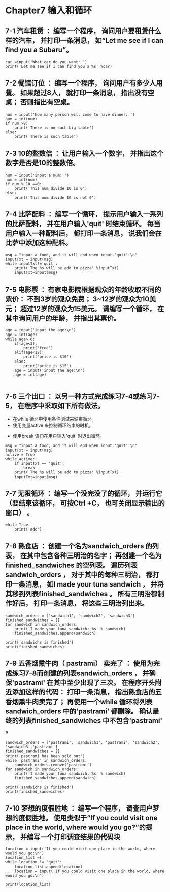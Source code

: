 # Chapter7 输入和循环

## 7-1 汽车租赁 ： 编写一个程序， 询问用户要租赁什么样的汽车， 并打印一条消息， 如“Let me see if I can find you a Subaru”。
````
car =input('What car do you want: ')
print('Let me see if I can find you a %s' %car)
````

## 7-2 餐馆订位 ： 编写一个程序， 询问用户有多少人用餐。 如果超过8人， 就打印一条消息， 指出没有空桌； 否则指出有空桌。
````
num = input('how many person will come to have dinner: ')
num = int(num)
if num >8:
    print('There is no such big table')
else:
    print('There is such table')
````

## 7-3 10的整数倍 ： 让用户输入一个数字， 并指出这个数字是否是10的整数倍。
````
num = input('input a num: ')
num = int(num)
if num % 10 ==0:
    print('This num divide 10 is 0')
else:
    print('This num divide 10 is not 0')
````

## 7-4 比萨配料 ： 编写一个循环， 提示用户输入一系列的比萨配料， 并在用户输入'quit' 时结束循环。 每当用户输入一种配料后， 都打印一条消息， 说我们会在比萨中添加这种配料。
````
msg = "input a food, and it will end when input 'quit':\n"
inputTxt = input(msg)
while inputTxt!='quit':
    print('The %s will be add to pizza' %inputTxt)
    inputTxt=input(msg)
````

## 7-5 电影票 ： 有家电影院根据观众的年龄收取不同的票价： 不到3岁的观众免费； 3~12岁的观众为10美元； 超过12岁的观众为15美元。 请编写一个循环， 在其中询问用户的年龄， 并指出其票价。
````
age = input('input the age:\n')
age = int(age)
while age> 0:
    if(age<3):
        print('free')
    elif(age<12):
        print('price is $10')
    else:
        print('price is $15')
    age = input('input the age:\n')
    age = int(age)
    
````
## 7-6 三个出口 ： 以另一种方式完成练习7-4或练习7-5， 在程序中采取如下所有做法。
* 在while 循环中使用条件测试来结束循环。
* 使用变量active 来控制循环结束的时机。
- 使用break 语句在用户输入'quit' 时退出循环。
````
msg = "input a food, and it will end when input 'quit':\n"
inputTxt = input(msg)
active = True
while active:
    if inputTxt == 'quit':
        break
    print('The %s will be add to pizza' %inputTxt)
    inputTxt=input(msg)
````
## 7-7 无限循环 ： 编写一个没完没了的循环， 并运行它（要结束该循环， 可按Ctrl +C， 也可关闭显示输出的窗口） 。
````
while True:
    print('adc')
````

## 7-8 熟食店 ： 创建一个名为sandwich_orders 的列表， 在其中包含各种三明治的名字； 再创建一个名为finished_sandwiches 的空列表。 遍历列表sandwich_orders ， 对于其中的每种三明治， 都打印一条消息， 如I made your tuna sandwich ， 并将其移到列表finished_sandwiches 。 所有三明治都制作好后， 打印一条消息， 将这些三明治列出来。
````
sandwich_orders = ['sandwich1', 'sandwich2', 'sandwich3']
finished_sandwiches = []
for sandwich in sandwich_orders:
    print('I made your tuna sandwich: %s' % sandwich)
    finished_sandwiches.append(sandwich)

print('sandwichs is finished')
print(finished_sandwiches)
````

## 7-9 五香烟熏牛肉（ pastrami） 卖完了 ： 使用为完成练习7-8而创建的列表sandwich_orders ， 并确保'pastrami' 在其中至少出现了三次。 在程序开头附近添加这样的代码： 打印一条消息， 指出熟食店的五香烟熏牛肉卖完了； 再使用一个while 循环将列表sandwich_orders 中的'pastrami' 都删除。 确认最终的列表finished_sandwiches 中不包含'pastrami' 。
````
sandwich_orders = ['pastrami', 'sandwich1', 'pastrami', 'sandwich2', 'sandwich3','pastrami']
finished_sandwiches = []
print('pastrami has been sold out')
while 'pastrami' in sandwich_orders:
    sandwich_orders.remove('pastrami')
for sandwich in sandwich_orders:
    print('I made your tuna sandwich: %s' % sandwich)
    finished_sandwiches.append(sandwich)

print('sandwichs is finished')
print(finished_sandwiches)
````

## 7-10 梦想的度假胜地 ： 编写一个程序， 调查用户梦想的度假胜地。 使用类似于“If you could visit one place in the world, where would you go?”的提示， 并编写一个打印调查结果的代码块
````
location = input('If you could visit one place in the world, where would you go:\n')
location_list =[]
while location != 'quit':
    location_list.append(location)
    location = input('If you could visit one place in the world, where would you go:\n')

print(location_list)

````
